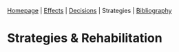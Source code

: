 <!--
Tab 4: Investigate and justify three strategies that adolescents can use to make good decisions and avoid getting caught up with drugs, alcohol, and risky unsafe situations.
-->

[Homepage](/..) | [Effects](2_Effects.md) | [Decisions](3_Decisions.md) | Strategies | [Bibliography](5_Bibliography.md)

# Strategies & Rehabilitation
